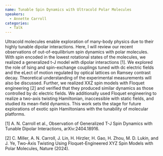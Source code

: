 ```yaml
---
name: Tunable Spin Dynamics with Ultracold Polar Molecules
speakers:
  - Annette Carroll
categories:
  - Talk
---
```


Ultracold molecules enable exploration of many-body physics due to their highly tunable dipolar interactions. Here, I will review our recent observations of out-of-equilibrium spin dynamics with polar molecules. With spin encoded in the lowest rotational states of the molecules, we realized a generalized t-J model with dipolar interactions [1]. We explored the role of Ising and spin-exchange couplings tuned with dc electric fields and the eLect of motion regulated by optical lattices on Ramsey contrast decay. Theoretical understanding of the experimental measurements will also be discussed. Further, we realized XXZ spin models with Floquet engineering [2] and verified that they produced similar dynamics as those controlled by dc electric fields. We additionally used Floquet engineering to realize a two-axis twisting Hamiltonian, inaccessible with static fields, and studied its mean-field dynamics. This work sets the stage for future explorations of exotic spin Hamiltonians with the tunability of molecular platforms.

[1] A. N. Carroll et al., Observation of Generalized T-J Spin Dynamics with Tunable Dipolar Interactions, arXiv:2404.18916.

[2] C. Miller, A. N. Carroll, J. Lin, H. Hirzler, H. Gao, H. Zhou, M. D. Lukin, and J. Ye, Two-Axis Twisting Using Floquet-Engineered XYZ Spin Models with Polar Molecules, Nature (2024).